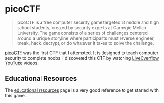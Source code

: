 # picoCTF

> picoCTF is a free computer security game targeted at middle and high school students, created by security experts at Carnegie Mellon University. The game consists of a series of challenges centered around a unique storyline where participants must reverse engineer, break, hack, decrypt, or do whatever it takes to solve the challenge.

[picoCTF](https://picoctf.com/) was the first CTF that I attempted. It is designed to teach computer security to complete noobs. I discovered this CTF by watching [LiveOverflow](https://liveoverflow.com/) [YouTube](https://www.youtube.com/c/LiveOverflowCTF) videos.


## Educational Resources
The [educational resources](https://picoctf.com/resources) page is a very good reference to get started with this game.
